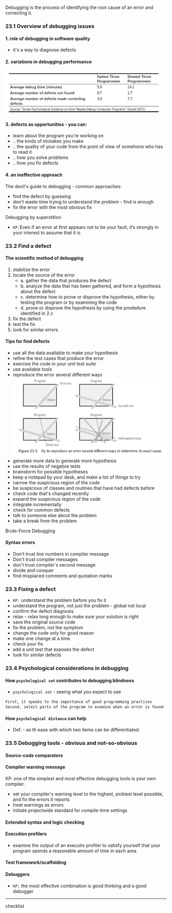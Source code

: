 Debugging is the process of identifying the root cause of an error and correcting it.

### 23.1 Overview of debugging issues

#### 1. role of debugging in software quality
* it's a way to diagnose defects
#### 2. variations in debugging performance
![alt text](image-14.png)

#### 3. defects as opportunities - you can:
* learn about the program you're working on
* .. the kinds of mistakes you make
* .. the quality of your code from the point of view of somehone who has to read it
* .. how you solve problems
* .. how you fix defects

#### 4. an ineffective approach
The devil's guide to debugging - common approaches:
* find the defect by guessing
* don't waste time trying to understand the problem - find is enough
* fix the error with the most obvious fix

Debugging by superstition
* `KP:`Even if an error at first appears not to be your fault, it’s strongly in your interest to
assume that it is

### 23.2 Find a defect

#### The scientific method of debugging
1. stabilize the error
2. locate the source of the error
    * a. gather the data that produces the defect
    * b. analyze the data that has been gathered, and form a hypothesis about the defect
    * c. determine how to prove or disprove the hypothesis, either by testing the program or by examining the code
    * d. prove or disprove the hypothesis by using the prodedure identified in 2.c
3. fix the defect
4. test the fix
5. look for similar errors

#### Tips for find defects
* use all the data available to make your hypothesis 
* refine the test cases that produce the error
* exercise the code in your unit test suite
* use available tools
* reproduce the error several different ways
    ![alt text](image-15.png)
* generate more data to generate more hypothesis
* use the results of negative tests
* brainstorm for possible hypotheses
* keep a notepad by your desk, and make a list of things to try
* narrow the suspicious region of the code
* be suspicious of classes and routines that have had defects before
* check code that's changed recently
* expand the suspicious region of the code
* integrate incrementally
* check for common defects
* talk to someone else about the problem
* take a break from the problem

Brute-Force Debugging

#### Syntax errors
* Don't trust line numbers in compiler message
* Don't trust compiler messages
* don't trust compiler's second message
* divide and conquer
* find misplaced comments and quotation marks

### 23.3 Fixing a defect
* `KP:` understand the problem before you fix it
* understand the program, not just the problem - global not local
* confirm the defect diagnosis
* relax - relax long enough to make sure your solution is right
* save the original source code
* fix the problem, not the symptom
* change the code only for good reason
* make one change at a time
* check your fix
* add a unit test that exposes the defect
* look for similar defects

### 23.4 Psychological considerations in debugging

#### How `psychological set` contributes to debugging blindness 
* `psychological set` - seeing what you expect to see
```
First, it speaks to the importance of good programming practices
Second, select parts of the program to examine when an error is found
```
#### How `psychological distance` can help
* Def. - as th ease with which two items can be differentiated.

### 23.5 Debugging tools - obvious and not-so-obvious

#### Source-code comparators
#### Compiler warning message
KP: one of the simplest and most effective debugging tools is your own compiler.
* set your compiler's warning level to the highest, pickiest level possible, and fix the errors it reports
* treat warnings as errors
* initiate projectwide standard for compile-time settings

#### Extended syntax and logic checking

#### Execution profilers
* examine the output of an executio profiler to satisfy yourself that your program spends a reasonable amount of time in each area

#### Test framework/scaffolding

#### Debuggers
* `KP:` the most effective combination is good thinking and a good debugger

---
checklist
